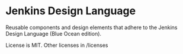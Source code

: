 # Jenkins Design Language

Reusable components and design elements that adhere to the Jenkins Design Language (Blue Ocean edition).

License is MIT. Other licenses in /licenses
